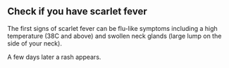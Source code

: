 ## Check if you have scarlet fever

The first signs of scarlet fever can be flu-like symptoms including a high
temperature (38C and above) and swollen neck glands (large lump on the side of
your neck).

A few days later a rash appears.
